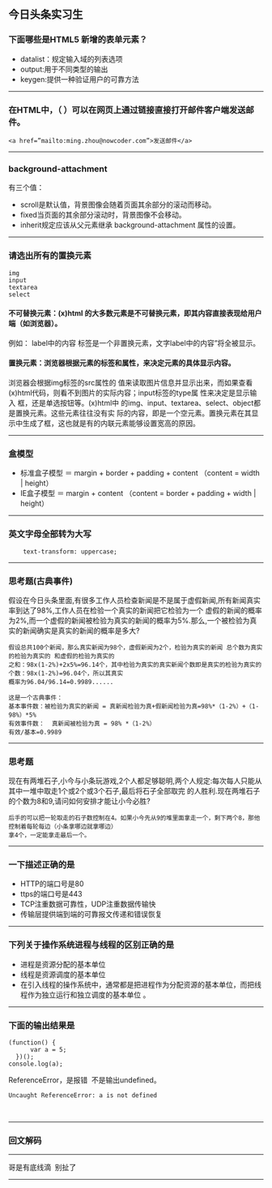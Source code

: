 ## 今日头条实习生

### 下面哪些是HTML5 新增的表单元素？

- datalist：规定输入域的列表选项
- output:用于不同类型的输出
- keygen:提供一种验证用户的可靠方法

- - -
### 在HTML中，（ ）可以在网页上通过链接直接打开邮件客户端发送邮件。

    <a href=”mailto:ming.zhou@nowcoder.com”>发送邮件</a>
    
- - -
### background-attachment
有三个值：
- scroll是默认值，背景图像会随着页面其余部分的滚动而移动。
- fixed当页面的其余部分滚动时，背景图像不会移动。
- inherit规定应该从父元素继承 background-attachment 属性的设置。

- - -
### 请选出所有的置换元素
    img
    input
    textarea
    select

#### 不可替换元素：(x)html 的大多数元素是不可替换元素，即其内容直接表现给用户端（如浏览器）。

例如： <label>label中的内容</label> 标签<label>是一个非置换元素，文字label中的内容”将全被显示。

#### 置换元素：浏览器根据元素的标签和属性，来决定元素的具体显示内容。 

浏览器会根据img标签的src属性的 值来读取图片信息并显示出来，而如果查看(x)html代码，则看不到图片的实际内容；input标签的type属
性来决定是显示输入 框，还是单选按钮等。(x)html中 的img、input、textarea、select、object都是置换元素。这些元素往往没有实
际的内容，即是一个空元素。置换元素在其显示中生成了框，这也就是有的内联元素能够设置宽高的原因。

- - -
### 盒模型
- 标准盒子模型 ＝ margin + border + padding + content （content =  width | height）
- IE盒子模型 ＝ margin + content （content = border + padding + width | height）

- - -
### 英文字母全部转为大写
        text-transform: uppercase;
- - - 
### 思考题(古典事件)
假设在今日头条里面,有很多工作人员检查新闻是不是属于虚假新闻,所有新闻真实率到达了98%,工作人员在检验一个真实的新闻把它检验为一个
虚假的新闻的概率为2%,而一个虚假的新闻被检验为真实的新闻的概率为5%.那么,一个被检验为真实的新闻确实是真实的新闻的概率是多大?

    假设总共100个新闻，那么真实新闻为98个，虚假新闻为2个，检验为真实的新闻 总个数为真实的检验为真实的 和虚假的检验为真实的
    之和：98x(1-2%)+2x5%=96.14个，其中检验为真实的真实新闻个数即是真实的检验为真实的 个数：98x(1-2%)=96.04个，所以其真实
    概率为96.04/96.14=0.9989......

    这是一个古典事件：
    基本事件数：被检验为真实的新闻 = 真新闻检验为真+假新闻检验为真=98%*（1-2%）+（1-98%）*5%
    有效事件数：  真新闻被检验为真 = 98% *（1-2%）
    有效/基本=0.9989
    
- - -
### 思考题
现在有两堆石子,小今与小条玩游戏,2个人都足够聪明,两个人规定:每次每人只能从其中一堆中取走1个或2个或3个石子,最后将石子全部取完
的人胜利.现在两堆石子的个数为8和9,请问如何安排才能让小今必胜?

    后手的可以把一轮取走的石子数控制在4。如果小今先从9的堆里面拿走一个，剩下两个8，那他控制着每轮每边（小条拿哪边就拿哪边）
    拿4个，一定能拿走最后一个。
    
- - -
### 一下描述正确的是

- HTTP的端口号是80
- ttps的端口号是443
- TCP注重数据可靠性，UDP注重数据传输快
- 传输层提供端到端的可靠报文传递和错误恢复

- - -
### 下列关于操作系统进程与线程的区别正确的是
- 进程是资源分配的基本单位
- 线程是资源调度的基本单位
- 在引入线程的操作系统中，通常都是把进程作为分配资源的基本单位，而把线程作为独立运行和独立调度的基本单位 。

- - -
### 下面的输出结果是
    (function() {
          var a = 5;
      })(); 
    console.log(a);

ReferenceError，是报错  不是输出undefined。

    Uncaught ReferenceError: a is not defined
    
- - -
### 回文解码
- - -
哥是有底线滴  别扯了
- - -
